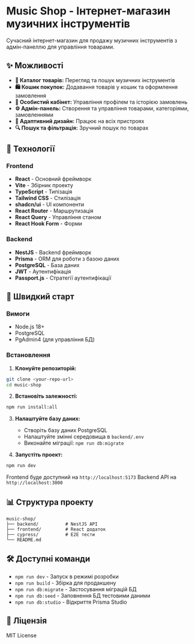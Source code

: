 # Music Shop - Інтернет-магазин музичних інструментів

Сучасний інтернет-магазин для продажу музичних інструментів з адмін-панеллю для управління товарами.

## ✨ Можливості

* **🛒 Каталог товарів:** Перегляд та пошук музичних інструментів
* **🛍️ Кошик покупок:** Додавання товарів у кошик та оформлення замовлення
* **👤 Особистий кабінет:** Управління профілем та історією замовлень
* **⚙️ Адмін-панель:** Створення та управління товарами, категоріями, замовленнями
* **📱 Адаптивний дизайн:** Працює на всіх пристроях
* **🔍 Пошук та фільтрація:** Зручний пошук по товарах

## 🚀 Технології

### Frontend
* **React** - Основний фреймворк
* **Vite** - Збірник проекту
* **TypeScript** - Типізація
* **Tailwind CSS** - Стилізація
* **shadcn/ui** - UI компоненти
* **React Router** - Маршрутизація
* **React Query** - Управління станом
* **React Hook Form** - Форми

### Backend
* **NestJS** - Backend фреймворк
* **Prisma** - ORM для роботи з базою даних
* **PostgreSQL** - База даних
* **JWT** - Аутентифікація
* **Passport.js** - Стратегії аутентифікації

## 🏁 Швидкий старт

### Вимоги
* Node.js 18+
* PostgreSQL
* PgAdmin4 (для управління БД)

### Встановлення

1. **Клонуйте репозиторій:**
```bash
git clone <your-repo-url>
cd music-shop
```

2. **Встановіть залежності:**
```bash
npm run install:all
```

3. **Налаштуйте базу даних:**
   - Створіть базу даних PostgreSQL
   - Налаштуйте змінні середовища в `backend/.env`
   - Виконайте міграції: `npm run db:migrate`

4. **Запустіть проект:**
```bash
npm run dev
```

Frontend буде доступний на `http://localhost:5173`
Backend API на `http://localhost:3000`

## 📊 Структура проекту

```
music-shop/
├── backend/          # NestJS API
├── frontend/         # React додаток
├── cypress/          # E2E тести
└── README.md
```

## 🛠️ Доступні команди

- `npm run dev` - Запуск в режимі розробки
- `npm run build` - Збірка для продакшену
- `npm run db:migrate` - Застосування міграцій БД
- `npm run db:seed` - Заповнення БД тестовими даними
- `npm run db:studio` - Відкриття Prisma Studio

## 📝 Ліцензія

MIT License
